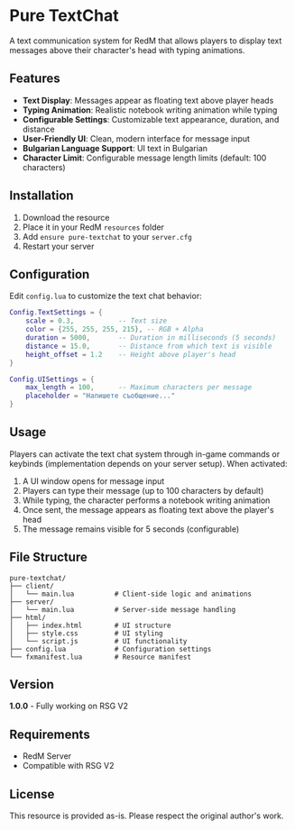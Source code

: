 # Pure TextChat

A text communication system for RedM that allows players to display text messages above their character's head with typing animations.

## Features

- **Text Display**: Messages appear as floating text above player heads
- **Typing Animation**: Realistic notebook writing animation while typing
- **Configurable Settings**: Customizable text appearance, duration, and distance
- **User-Friendly UI**: Clean, modern interface for message input
- **Bulgarian Language Support**: UI text in Bulgarian
- **Character Limit**: Configurable message length limits (default: 100 characters)

## Installation

1. Download the resource
2. Place it in your RedM `resources` folder
3. Add `ensure pure-textchat` to your `server.cfg`
4. Restart your server

## Configuration

Edit `config.lua` to customize the text chat behavior:

```lua
Config.TextSettings = {
    scale = 0.3,           -- Text size
    color = {255, 255, 255, 215}, -- RGB + Alpha
    duration = 5000,       -- Duration in milliseconds (5 seconds)
    distance = 15.0,       -- Distance from which text is visible
    height_offset = 1.2    -- Height above player's head
}

Config.UISettings = {
    max_length = 100,      -- Maximum characters per message
    placeholder = "Напишете съобщение..."
}
```

## Usage

Players can activate the text chat system through in-game commands or keybinds (implementation depends on your server setup). When activated:

1. A UI window opens for message input
2. Players can type their message (up to 100 characters by default)
3. While typing, the character performs a notebook writing animation
4. Once sent, the message appears as floating text above the player's head
5. The message remains visible for 5 seconds (configurable)

## File Structure

```
pure-textchat/
├── client/
│   └── main.lua          # Client-side logic and animations
├── server/
│   └── main.lua          # Server-side message handling
├── html/
│   ├── index.html        # UI structure
│   ├── style.css         # UI styling
│   └── script.js         # UI functionality
├── config.lua            # Configuration settings
└── fxmanifest.lua        # Resource manifest
```

## Version

**1.0.0** - Fully working on RSG V2

## Requirements

- RedM Server
- Compatible with RSG V2

## License

This resource is provided as-is. Please respect the original author's work.